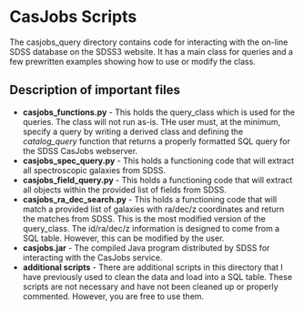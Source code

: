 CasJobs Scripts
================
The casjobs\_query directory contains code for interacting with the on-line SDSS database on 
the SDSS3 website. It has a main class for queries and a few prewritten examples showing how to use or modify the class.

Description of important files
---------------------
* __casjobs\_functions.py__ -
    This holds the query\_class which is used for the queries. The class will not run as-is. THe user must, at the minimum, specify a query by writing a derived class and defining the _catalog\_query_ function that returns a properly formatted SQL query for the SDSS CasJobs webserver.
* __casjobs\_spec\_query.py__ -
    This holds a functioning code that will extract all spectroscopic galaxies from SDSS.
* __casjobs\_field\_query.py__ -
    This holds a functioning code that will extract all objects within the provided list of fields from SDSS.
* __casjobs\_ra\_dec\_search.py__ -
    This holds a functioning code that will match a provided list of galaxies with ra/dec/z coordinates and return the matches from SDSS. This is the most modified version of the query\_class. The id/ra/dec/z information is designed to come from a SQL table. However, this can be modified by the user.
* __casjobs.jar__ -
    The compiled Java program distributed by SDSS for interacting with the CasJobs service.
* __additional scripts__ - There are additional scripts in this directory that I have previously used to clean the data and load into a SQL table. These scripts are not necessary and have not been cleaned up or properly commented. However, you are free to use them.

